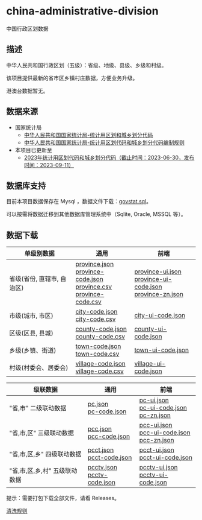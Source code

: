 # china-administrative-division
中国行政区划数据

## 描述
中华人民共和国行政区划（五级）：省级、地级、县级、乡级和村级。

该项目提供最新的省市区乡镇村庄数据，方便业务升级。

港澳台数据暂无。

## 数据来源
- 国家统计局
    - [中华人民共和国国家统计局-统计用区划和城乡划分代码](https://www.stats.gov.cn/sj/tjbz/qhdm/)
    - [中华人民共和国国家统计局-统计用区划代码和城乡划分代码编制规则](https://www.stats.gov.cn/sj/tjbz/gjtjbz/202302/t20230213_1902741.html)
- 本项目已更新至
    - [2023年统计用区划代码和城乡划分代码（截止时间：2023-06-30，发布时间：2023-09-11）](https://www.stats.gov.cn/sj/tjbz/tjyqhdmhcxhfdm/2023/index.html)

## 数据库支持
目前本项目数据保存在 Mysql ，数据文件下载：[govstat.sql](https://github.com/zz-open/china-administrative-division/blob/main/dist/govstat.sql)。

可以按需将数据迁移到其他数据库管理系统中（Sqlite, Oracle, MSSQL 等）。

## 数据下载
| 单级别数据 | 通用 | 前端 |
|---|---|---|
| 省级(省份, 直辖市, 自治区) | [province.json](https://github.com/zz-open/china-administrative-division/blob/main/dist/province.json)<br>[province-code.json](https://github.com/zz-open/china-administrative-division/blob/main/dist/province-code.json)<br>[province.csv](https://github.com/zz-open/china-administrative-division/blob/main/dist/province.csv)<br>[province-code.csv](https://github.com/zz-open/china-administrative-division/blob/main/dist/province-code.csv) | [province-ui.json](https://github.com/zz-open/china-administrative-division/blob/main/dist/province-ui.json)<br>[province-ui-code.json](https://github.com/zz-open/china-administrative-division/blob/main/dist/province-ui-code.json)<br>[province-zn.json](https://github.com/zz-open/china-administrative-division/blob/main/dist/province-zn.json)  |
| 市级(城市, 市区) | [city-code.json](https://github.com/zz-open/china-administrative-division/blob/main/dist/city-code.json)<br>[city-code.csv](https://github.com/zz-open/china-administrative-division/blob/main/dist/city-code.csv) | [city-ui-code.json](https://github.com/zz-open/china-administrative-division/blob/main/dist/city-ui-code.json) |
| 区级(区县, 县城) | [county-code.json](https://github.com/zz-open/china-administrative-division/blob/main/dist/county-code.json)<br>[county-code.csv](https://github.com/zz-open/china-administrative-division/blob/main/dist/county-code.csv) | [county-ui-code.json](https://github.com/zz-open/china-administrative-division/blob/main/dist/county-ui-code.json) |
| 乡级(乡镇、街道) | [town-code.json](https://github.com/zz-open/china-administrative-division/blob/main/dist/town-code.json)<br>[town-code.csv](https://github.com/zz-open/china-administrative-division/blob/main/dist/town-code.csv) | [town-ui-code.json](https://github.com/zz-open/china-administrative-division/blob/main/dist/town-ui-code.json) |
| 村级(村委会、居委会) | [village-code.json](https://github.com/zz-open/china-administrative-division/blob/main/dist/village-code.json)<br>[village-code.csv](https://github.com/zz-open/china-administrative-division/blob/main/dist/village-code.csv) | [village-ui-code.json](https://github.com/zz-open/china-administrative-division/blob/main/dist/village-ui-code.json) |


| 级联数据 | 通用 |	前端 |
|---|---|---|
| "省,市" 二级联动数据 | [pc.json](https://github.com/zz-open/china-administrative-division/blob/main/dist/pc.json)<br>[pc-code.json](https://github.com/zz-open/china-administrative-division/blob/main/dist/pc-code.json) | [pc-ui.json](https://github.com/zz-open/china-administrative-division/blob/main/dist/pc-ui.json)<br>[pc-ui-code.json](https://github.com/zz-open/china-administrative-division/blob/main/dist/pc-ui-code.json)<br>[pc-zn.json](https://github.com/zz-open/china-administrative-division/blob/main/dist/pc-zn.json) |
| "省,市,区" 三级联动数据 | [pcc.json](https://github.com/zz-open/china-administrative-division/blob/main/dist/pcc.json)<br>[pcc-code.json](https://github.com/zz-open/china-administrative-division/blob/main/dist/pcc-code.json) | [pcc-ui.json](https://github.com/zz-open/china-administrative-division/blob/main/dist/pcc-ui.json)<br>[pcc-ui-code.json](https://github.com/zz-open/china-administrative-division/blob/main/dist/pcc-ui-code.json)<br>[pcc-zn.json](https://github.com/zz-open/china-administrative-division/blob/main/dist/pcc-zn.json) |
| "省,市,区,乡" 四级联动数据 | [pcct.json](https://github.com/zz-open/china-administrative-division/blob/main/dist/pcct.json)<br>[pcct-code.json](https://github.com/zz-open/china-administrative-division/blob/main/dist/pcct-code.json) | [pcct-ui.json](https://github.com/zz-open/china-administrative-division/blob/main/dist/pcct-ui.json)<br>[pcct-ui-code.json](https://github.com/zz-open/china-administrative-division/blob/main/dist/pcct-ui-code.json) |
| "省,市,区,乡,村" 五级联动数据 | [pcctv.json](https://github.com/zz-open/china-administrative-division/blob/main/dist/pcctv.json)<br>[pcctv-code.json](https://github.com/zz-open/china-administrative-division/blob/main/dist/pcctv-code.json) | [pcctv-ui.json](https://github.com/zz-open/china-administrative-division/blob/main/dist/pcctv-ui.json)<br>[pcctv-ui-code.json](https://github.com/zz-open/china-administrative-division/blob/main/dist/pcctv-ui-code.json) |

提示：需要打包下载全部文件，请看 Releases。

[清洗规则](./FAQ.md)